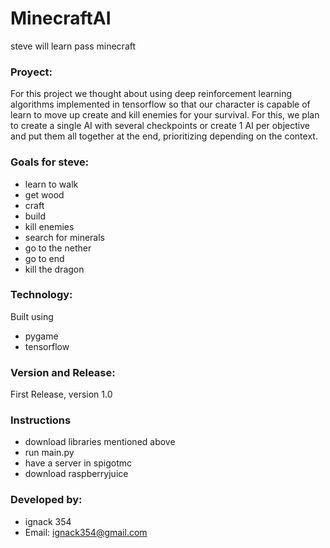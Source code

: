 # MinecraftAI
steve will learn pass minecraft
### Proyect:
For this project we thought about using deep reinforcement learning algorithms implemented in tensorflow so that our character is capable of 
learn to move up create and kill enemies for your survival.
For this, we plan to create a single AI with several checkpoints or create 1 AI per objective and put them all together at the end, prioritizing depending on the context.
### Goals for steve:
* learn to walk
* get wood
* craft
* build
* kill enemies
* search for minerals
* go to the nether
* go to end
* kill the dragon
### Technology:
Built using 
* pygame 
* tensorflow
### Version and Release:
First Release, version 1.0
### Instructions
* download libraries mentioned above
* run main.py
* have a server in spigotmc
* download raspberryjuice
### Developed by: 
* ignack 354
* Email: ignack354@gmail.com
